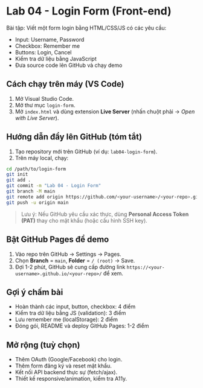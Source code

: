 # Lab 04 - Login Form (Front-end)

Bài tập: Viết một form login bằng HTML/CSS/JS có các yêu cầu:
- Input: Username, Password
- Checkbox: Remember me
- Buttons: Login, Cancel
- Kiểm tra dữ liệu bằng JavaScript
- Đưa source code lên GitHub và chạy demo

## Cách chạy trên máy (VS Code)
1. Mở Visual Studio Code.
2. Mở thư mục `login-form`.
3. Mở `index.html` và dùng extension **Live Server** (nhấn chuột phải → _Open with Live Server_).

## Hướng dẫn đẩy lên GitHub (tóm tắt)
1. Tạo repository mới trên GitHub (ví dụ: `lab04-login-form`).
2. Trên máy local, chạy:

```bash
cd /path/to/login-form
git init
git add .
git commit -m "Lab 04 - Login Form"
git branch -M main
git remote add origin https://github.com/<your-username>/<your-repo>.git
git push -u origin main
```

> Lưu ý: Nếu GitHub yêu cầu xác thực, dùng **Personal Access Token (PAT)** thay cho mật khẩu (hoặc cấu hình SSH key).

## Bật GitHub Pages để demo
1. Vào repo trên GitHub → Settings → Pages.
2. Chọn **Branch** = `main`, **Folder** = `/ (root)` → Save.
3. Đợi 1-2 phút, GitHub sẽ cung cấp đường link `https://<your-username>.github.io/<your-repo>/` để xem.

## Gợi ý chấm bài
- Hoàn thành các input, button, checkbox: 4 điểm
- Kiểm tra dữ liệu bằng JS (validation): 3 điểm
- Lưu remember me (localStorage): 2 điểm
- Đóng gói, README và deploy GitHub Pages: 1-2 điểm

## Mở rộng (tuỳ chọn)
- Thêm OAuth (Google/Facebook) cho login.
- Thêm form đăng ký và reset mật khẩu.
- Kết nối API backend thực sự (fetch/ajax).
- Thiết kế responsive/animation, kiểm tra A11y.
